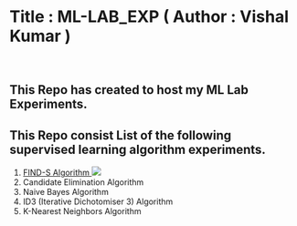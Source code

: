 # Title : ML-LAB_EXP ( Author : Vishal Kumar )
<br>

## This Repo has created to host my ML Lab Experiments.

## This Repo consist List of the following supervised learning algorithm experiments.
1. [FIND-S Algorithm ](/find-S-algorithm/find-s.md)
![](images/output.png) 
3. Candidate Elimination Algorithm
4. Naive Bayes Algorithm
5. ID3 (Iterative Dichotomiser 3) Algorithm
6. K-Nearest Neighbors Algorithm




